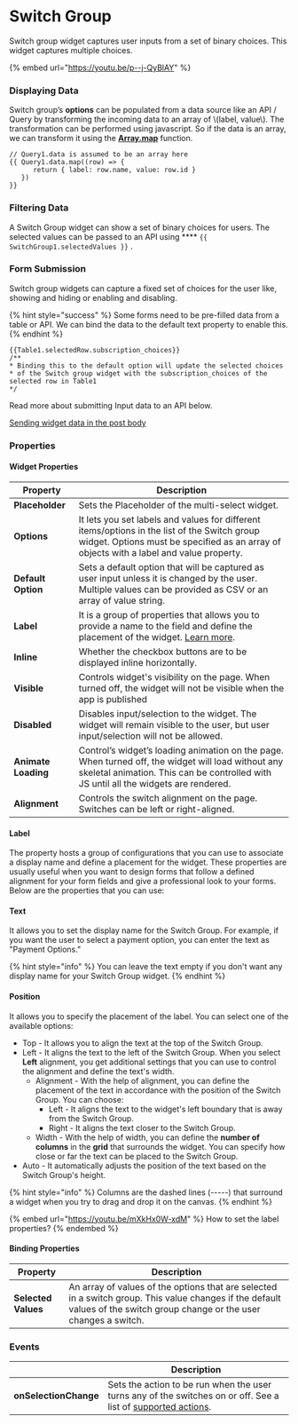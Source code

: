 # Switch Group

Switch group widget captures user inputs from a set of binary choices. This widget captures multiple choices.

{% embed url="https://youtu.be/p--j-QyBlAY" %}

### Displaying Data

Switch group’s **options** can be populated from a data source like an API / Query by transforming the incoming data to an array of \\(label, value\\). The transformation can be performed using javascript. So if the data is an array, we can transform it using the [**Array.map**](https://developer.mozilla.org/en-US/docs/Web/JavaScript/Reference/Global\_Objects/TypedArray/map) function.

```
// Query1.data is assumed to be an array here
{{ Query1.data.map((row) => {
      return { label: row.name, value: row.id }
   })
}}
```

### Filtering Data

A Switch Group widget can show a set of binary choices for users. The selected values can be passed to an API using \*\*\*\* `{{ SwitchGroup1.selectedValues }}` .

### **Form Submission**

Switch group widgets can capture a fixed set of choices for the user like, showing and hiding or enabling and disabling.

{% hint style="success" %}
Some forms need to be pre-filled data from a table or API. We can bind the data to the default text property to enable this.
{% endhint %}

```
{{Table1.selectedRow.subscription_choices}}
/**
* Binding this to the default option will update the selected choices
* of the Switch group widget with the subscription_choices of the selected row in Table1
*/
```

Read more about submitting Input data to an API below.

[Sending widget data in the post body](../core-concepts/capturing-data-write/capture-form-data.md)

### Properties

#### Widget Properties

| Property            | Description                                                                                                                                                                                |
| ------------------- | ------------------------------------------------------------------------------------------------------------------------------------------------------------------------------------------ |
| **Placeholder**     | Sets the Placeholder of the multi-select widget.                                                                                                                                           |
| **Options**         | It lets you set labels and values for different items/options in the list of the Switch group widget. Options must be specified as an array of objects with a label and value property.    |
| **Default Option**  | Sets a default option that will be captured as user input unless it is changed by the user. Multiple values can be provided as CSV or an array of value string.                            |
| **Label**           | It is a group of properties that allows you to provide a name to the field and define the placement of the widget. [Learn more](switch-group.md#label).                                    |
| **Inline**          | Whether the checkbox buttons are to be displayed inline horizontally.                                                                                                                      |
| **Visible**         | Controls widget's visibility on the page. When turned off, the widget will not be visible when the app is published                                                                        |
| **Disabled**        | Disables input/selection to the widget. The widget will remain visible to the user, but user input/selection will not be allowed.                                                          |
| **Animate Loading** | Control’s widget’s loading animation on the page. When turned off, the widget will load without any skeletal animation. This can be controlled with JS until all the widgets are rendered. |
| **Alignment**       | Controls the switch alignment on the page. Switches can be left or right-aligned.                                                                                                          |

#### Label

The property hosts a group of configurations that you can use to associate a display name and define a placement for the widget. These properties are usually useful when you want to design forms that follow a defined alignment for your form fields and give a professional look to your forms. Below are the properties that you can use:

#### **Text**

It allows you to set the display name for the Switch Group. For example, if you want the user to select a payment option, you can enter the text as "Payment Options."

{% hint style="info" %}
You can leave the text empty if you don't want any display name for your Switch Group widget.
{% endhint %}

#### **Position**

It allows you to specify the placement of the label. You can select one of the available options:

* Top - It allows you to align the text at the top of the Switch Group.
* Left - It aligns the text to the left of the Switch Group. When you select **Left** alignment, you get additional settings that you can use to control the alignment and define the text's width.
  * Alignment - With the help of alignment, you can define the placement of the text in accordance with the position of the Switch Group. You can choose:
    * Left - It aligns the text to the widget's left boundary that is away from the Switch Group.
    * Right - It aligns the text closer to the Switch Group.
  * Width - With the help of width, you can define the **number of columns** in the **grid** that surrounds the widget. You can specify how close or far the text can be placed to the Switch Group.
* Auto - It automatically adjusts the position of the text based on the Switch Group's height.

{% hint style="info" %}
Columns are the dashed lines (-----) that surround a widget when you try to drag and drop it on the canvas.
{% endhint %}

{% embed url="https://youtu.be/mXkHx0W-xdM" %}
How to set the label properties?
{% endembed %}

#### **Binding Properties**

| Property            | Description                                                                                                                                                              |
| ------------------- | ------------------------------------------------------------------------------------------------------------------------------------------------------------------------ |
| **Selected Values** | An array of values of the options that are selected in a switch group. This value changes if the default values of the switch group change or the user changes a switch. |

### **Events**

|                       | Description                                                                                                                                                          |
| --------------------- | -------------------------------------------------------------------------------------------------------------------------------------------------------------------- |
| **onSelectionChange** | Sets the action to be run when the user turns any of the switches on or off. See a list of [supported actions](../core-concepts/writing-code/appsmith-framework.md). |
